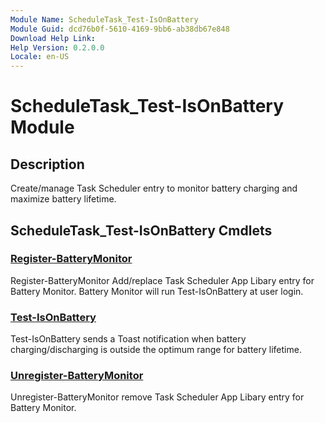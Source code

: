 ```yaml
---
Module Name: ScheduleTask_Test-IsOnBattery
Module Guid: dcd76b0f-5610-4169-9bb6-ab38db67e848
Download Help Link:
Help Version: 0.2.0.0
Locale: en-US
---
```


# ScheduleTask_Test-IsOnBattery Module
## Description
Create/manage Task Scheduler entry to monitor battery charging and maximize
battery lifetime.

## ScheduleTask_Test-IsOnBattery Cmdlets
### [Register-BatteryMonitor](Register-BatteryMonitor.md)
Register-BatteryMonitor Add/replace Task Scheduler App Libary entry for Battery
Monitor. Battery Monitor will run Test-IsOnBattery at user login.

### [Test-IsOnBattery](Test-IsOnBattery.md)
Test-IsOnBattery sends a Toast notification when battery charging/discharging
is outside the optimum range for battery lifetime.

### [Unregister-BatteryMonitor](Unregister-BatteryMonitor.md)
Unregister-BatteryMonitor remove Task Scheduler App Libary entry for Battery
Monitor.

